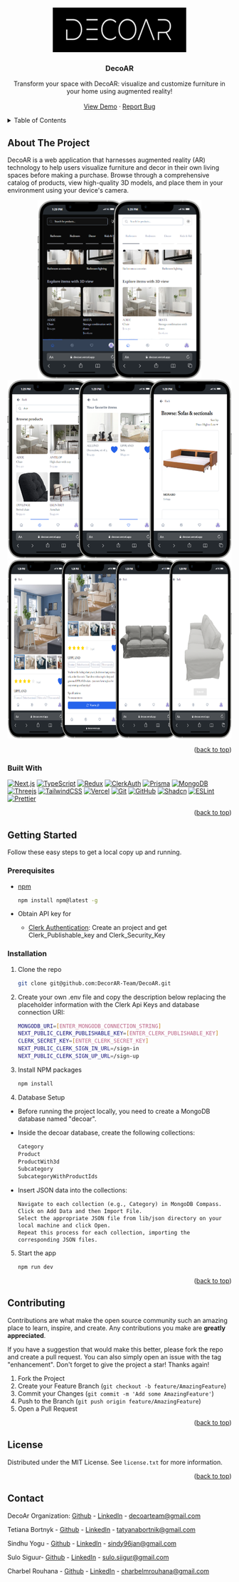 <a id="readme-top"></a>

<br />
<div align="center">
  <a href="https://github.com/DecorAR-Team/DecoAR">
    <img src="public/Logo.png" alt="Logo" height="100" >
  </a>

<h3 align="center">DecoAR</h3>

  <p align="center">
    Transform your space with DecoAR: visualize and customize furniture in your home using augmented reality!
    <br />
    <br />
    <a href="https://github.com/DecorAR-Team/DecoAR">View Demo</a>
    ·
    <a href="https://github.com/DecorAR-Team/DecoAR/issues/new">Report Bug</a>
    <!-- <a href="https://github.com/github_username/repo_name/issues/new?labels=enhancement&template=feature-request---.md">Request Feature</a> -->
  </p>
</div>

<!-- TABLE OF CONTENTS -->
<details>
  <summary>Table of Contents</summary>
  <ol>
    <li>
      <a href="#about-the-project">About The Project</a>
      <ul>
        <li><a href="#built-with">Built With</a></li>
      </ul>
    </li>
    <li>
      <a href="#getting-started">Getting Started</a>
      <ul>
        <li><a href="#prerequisites">Prerequisites</a></li>
        <li><a href="#installation">Installation</a></li>
      </ul>
    </li>
    <li><a href="#usage">Usage</a></li>
    <li><a href="#contributing">Contributing</a></li>
    <li><a href="#license">License</a></li>
    <li><a href="#contact">Contact</a></li>
  </ol>
</details>

<!-- ABOUT THE PROJECT -->

## About The Project

DecoAR is a web application that harnesses augmented reality (AR) technology to help users visualize furniture and decor in their own living spaces before making a purchase. Browse through a comprehensive catalog of products, view high-quality 3D models, and place them in your environment using your device's camera.

<div align='center'>
<img src="public/Image1.png" alt="image1" height="400"> <br>
<img src="public/Image2.png" alt="image2" height="400"> <br>
<img src="public/Image3.png" alt="image3"  height="400"><br>
</div>

<p align="right">(<a href="#readme-top">back to top</a>)</p>

### Built With

[![Next.js][Next.js]][Next-url]
[![TypeScript][TypeScript]][TypeScript-url]
[![Redux][Redux]][Redux-url]
[![ClerkAuth][ClerkAuth]][ClerkAuth-url]
[![Prisma][Prisma]][Prisma-url]
[![MongoDB][Mongo-Db]][Mongo-Db-url]
[![Threejs][Threejs]][Threejs-url]
[![TailwindCSS][TailwindCSS]][TailwindCSS-url]
[![Vercel][Vercel]][Vercel-url]
[![Git][Git]][Git-url]
[![GitHub][GitHub]][GitHub-url]
[![Shadcn][Shadcn]][Shadcn-url]
[![ESLint][ESLint]][ESLint-url]
[![Prettier][Prettier]][Prettier-url]

<p align="right">(<a href="#readme-top">back to top</a>)</p>

<!-- GETTING STARTED -->

## Getting Started

Follow these easy steps to get a local copy up and running.

### Prerequisites

- [npm](https://docs.npmjs.com/downloading-and-installing-node-js-and-npm)

  ```sh
  npm install npm@latest -g
  ```

- Obtain API key for

  - [Clerk Authentication](https://dashboard.clerk.com/):
    Create an project and get Clerk_Publishable_key and Clerk_Security_Key

### Installation

1. Clone the repo

   ```sh
   git clone git@github.com:DecorAR-Team/DecoAR.git
   ```

2. Create your own .env file and copy the description below replacing the placeholder information with the Clerk Api Keys and database connection URI:

   ```sh
   MONGODB_URI=[ENTER_MONGODB_CONNECTION_STRING]
   NEXT_PUBLIC_CLERK_PUBLISHABLE_KEY=[ENTER_CLERK_PUBLISHABLE_KEY]
   CLERK_SECRET_KEY=[ENTER_CLERK_SECRET_KEY]
   NEXT_PUBLIC_CLERK_SIGN_IN_URL=/sign-in
   NEXT_PUBLIC_CLERK_SIGN_UP_URL=/sign-up
   ```

3. Install NPM packages

   ```sh
   npm install
   ```

4. Database Setup

- Before running the project locally, you need to create a MongoDB database named "decoar".

- Inside the decoar database, create the following collections:

  ```sh
  Category
  Product
  ProductWith3d
  Subcategory
  SubcategoryWithProductIds
  ```

- Insert JSON data into the collections:
  ```
  Navigate to each collection (e.g., Category) in MongoDB Compass.
  Click on Add Data and then Import File.
  Select the appropriate JSON file from lib/json directory on your local machine and click Open.
  Repeat this process for each collection, importing the corresponding JSON files.
  ```

5. Start the app
   ```sh
   npm run dev
   ```

<p align="right">(<a href="#readme-top">back to top</a>)</p>

<!-- CONTRIBUTING -->

## Contributing

Contributions are what make the open source community such an amazing place to learn, inspire, and create. Any contributions you make are **greatly appreciated**.

If you have a suggestion that would make this better, please fork the repo and create a pull request. You can also simply open an issue with the tag "enhancement".
Don't forget to give the project a star! Thanks again!

1. Fork the Project
2. Create your Feature Branch (`git checkout -b feature/AmazingFeature`)
3. Commit your Changes (`git commit -m 'Add some AmazingFeature'`)
4. Push to the Branch (`git push origin feature/AmazingFeature`)
5. Open a Pull Request

<p align="right">(<a href="#readme-top">back to top</a>)</p>

<!-- LICENSE -->

## License

Distributed under the MIT License. See `license.txt` for more information.

<p align="right">(<a href="#readme-top">back to top</a>)</p>

<!-- CONTACT -->

## Contact

DecoAr Organization: [Github](https://github.com/DecorAR-Team/DecoAR) - [LinkedIn](https://www.linkedin.com/company/decoar-team) - decoarteam@gmail.com

Tetiana Bortnyk - [Github](https://github.com/tatyanabortnik) - [LinkedIn](https://www.linkedin.com/in/tetianabortnyk/) - tatyanabortnik@gmail.com

Sindhu Yogu - [Github](https://github.com/Sind96) - [LinkedIn](www.linkedin.com/in/sindhu-yogu-657057318) - sindy96jan@gmail.com

Sulo Siguur- [Github](https://github.com/Runicsaber) - [LinkedIn](https://www.linkedin.com/in/sulo-siigur-34a932225/) - sulo.siigur@gmail.com

Charbel Rouhana - [Github](https://github.com/Charbel-r) - [LinkedIn](https://www.linkedin.com/in/charbel-rouhana-0b6311135/) - charbelmrouhana@gmail.com

<!-- MARKDOWN LINKS & IMAGES -->
<!-- https://www.markdownguide.org/basic-syntax/#reference-style-links -->

[React.js]: https://img.shields.io/badge/React-20232A?style=for-the-badge&logo=react&logoColor=61DAFB
[React-url]: https://reactjs.org/
[ESLint]: https://img.shields.io/badge/eslint-3A33D1?style=for-the-badge&logo=eslint&logoColor=white
[ESLint-url]: https://eslint.org/
[Prettier]: https://img.shields.io/badge/prettier-1A2C34?style=for-the-badge&logo=prettier&logoColor=F7BA3E
[Prettier-url]: https://prettier.io/
[TypeScript-url]: https://www.typescriptlang.org/
[TypeScript]: https://shields.io/badge/TypeScript-3178C6?logo=TypeScript&logoColor=FFF&style=for-the-badge
[Next.js]: https://img.shields.io/badge/next.js-000000?style=for-the-badge&logo=nextdotjs&logoColor=white
[Next-url]: https://nextjs.org/
[Git-url]: https://git-scm.com/
[Git]: https://img.shields.io/badge/GIT-E44C30?style=for-the-badge&logo=git&logoColor=white
[GitHub-url]: https://github.com/
[GitHub]: https://img.shields.io/badge/GitHub-100000?style=for-the-badge&logo=github&logoColor=white
[Shadcn-url]: https://ui.shadcn.com/
[Shadcn]: https://img.shields.io/badge/shadcn%2Fui-000?logo=shadcnui&logoColor=fff&style=for-the-badge
[Redux]: https://img.shields.io/badge/redux-%23593D88?style=for-the-badge&logo=redux&logoColor=white
[Redux-url]: https://redux-toolkit.js.org/
[ClerkAuth]: https://img.shields.io/badge/Clerk-6C47FF?logo=clerk&logoColor=fff&style=for-the-badge
[ClerkAuth-url]: https://clerk.com/
[Mongo-Db]: https://img.shields.io/badge/MongoDB-%234ea94b.svg?style=for-the-badge&logo=mongodb&logoColor=white
[Mongo-Db-url]: https://www.mongodb.com/docs/atlas/getting-started/
[Threejs]: https://img.shields.io/badge/threejs-black?style=for-the-badge&logo=three.js&logoColor=white
[Threejs-url]: https://threejs.org/
[TailwindCSS]: https://img.shields.io/badge/tailwindcss-%2338B2AC.svg?style=for-the-badge&logo=tailwind-css&logoColor=white
[TailwindCSS-url]: https://tailwindcss.com/docs/installation
[Vercel]: https://img.shields.io/badge/vercel-%23000000.svg?style=for-the-badge&logo=vercel&logoColor=white
[Vercel-url]: https://vercel.com/docs
[Prisma]: https://img.shields.io/badge/Prisma-3982CE?style=for-the-badge&logo=Prisma&logoColor=white
[Prisma-url]: https://www.prisma.io/docs
